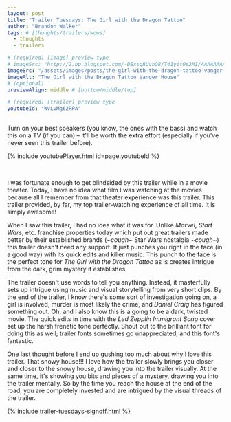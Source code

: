 ```yaml
---
layout: post
title: "Trailer Tuesdays: The Girl with the Dragon Tattoo"
author: "Brandon Walker"
tags: # [thoughts/trailers/wows]
  - thoughts
  - trailers

# (required) [image] preview type
# imageSrc: "http://2.bp.blogspot.com/-DExsqRUvnO8/T41yitOs2MI/AAAAAAAAALc/KHqMofpaw4I/s1600/the+girl+dragon+tattoo+-+vanger+house.png"
imageSrc: "/assets/images/posts/the-girl-with-the-dragon-tattoo-vanger-house.png"
imageAlt: "The Girl with the Dragon Tattoo Vanger House"
# (optional)
previewAlign: middle # [bottom/middle/top]

# (required) [trailer] preview type
youtubeId: "WVLvMg62RPA"
---
```


Turn on your best speakers (you know, the ones with the bass) and watch this on a TV (if you can) – it'll be worth the extra effort (especially if you've never seen this trailer before).

{% include youtubePlayer.html id=page.youtubeId %}

<br>

<!-- Now, remember how to inhale, and take your first breath in roughly 3 minutes (after you're done watching the trailer for the second time). -->

I was fortunate enough to get blindsided by this trailer while in a movie theater. Today, I have no idea what film I was watching at the movies because all I remember from that theater experience was this trailer. This trailer provided, by far, my top trailer-watching experience of all time. It is simply awesome!

When I saw this trailer, I had no idea what it was for. Unlike _Marvel_, _Start Wars_, etc. franchise properties today which put out great trailers made better by their established brands (_~cough~_ Star Wars nostalgia _~cough~_) this trailer doesn't need any support. It just punches you right in the face (in a good way) with its quick edits and killer music. This punch to the face is the perfect tone for _The Girl with the Dragon Tattoo_ as is creates intrigue from the dark, grim mystery it establishes.

The trailer doesn't use words to tell you anything. Instead, it masterfully sets up intrigue using music and visual storytelling from very short clips. By the end of the trailer, I know there's some sort of investigation going on, a girl is involved, murder is most likely the crime, and _Daniel Craig_ has figured something out. Oh, and I also know this is a going to be a dark, twisted movie. The quick edits in time with the _Led Zepplin_ _Immigrant Song_ cover set up the harsh frenetic tone perfectly. Shout out to the brilliant font for doing this as well; trailer fonts sometimes go unappreciated, and this font's fantastic.

One last thought before I end up gushing too much about why I love this trailer. That snowy house!!! I love how the trailer slowly brings you closer and closer to the snowy house, drawing you into the trailer visually. At the same time, it's showing you bits and pieces of a mystery, drawing you into the trailer mentally. So by the time you reach the house at the end of the road, you are completely invested and are intrigued by the visual threads of the trailer.

{% include trailer-tuesdays-signoff.html %}
